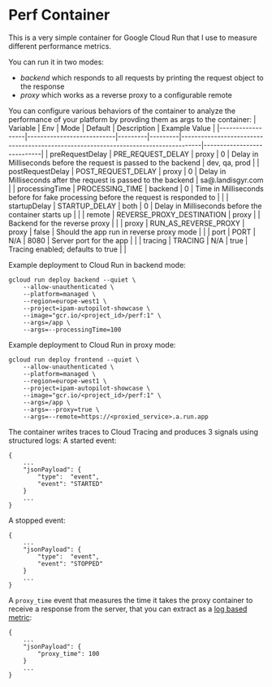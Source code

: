 # Perf Container

This is a very simple container for Google Cloud Run that I use to measure different performance metrics.

You can run it in two modes:
* *backend* which responds to all requests by printing the request object to the response
* *proxy* which works as a reverse proxy to a configurable remote

You can configure various behaviors of the container to analyze the performance of your platform by provding them as args to the container:
| Variable         | Env                       | Mode    | Default | Description                                                                        | Example Value              |
|------------------|---------------------------|---------|---------|------------------------------------------------------------------------------------|----------------------------|
| preRequestDelay  | PRE_REQUEST_DELAY         | proxy   | 0       | Delay in Milliseconds before the request is passed to the backend                  | dev, qa, prod              |
| postRequestDelay | POST_REQUEST_DELAY        | proxy   | 0       | Delay in Milliseconds after the request is passed to the backend                   | sa@<project>.landisgyr.com |
| processingTime   | PROCESSING_TIME           | backend | 0       | Time in Milliseconds before for fake processing before the request is responded to |                            |
| startupDelay     | STARTUP_DELAY             | both    | 0       | Delay in Milliseconds before the container starts up                               |                            |
| remote           | REVERSE_PROXY_DESTINATION | proxy   |         | Backend for the reverse proxy                                                      |                            |
| proxy            | RUN_AS_REVERSE_PROXY      | proxy   | false   | Should the app run in reverse proxy mode                                           |                            |
| port             | PORT                      | N/A     | 8080    | Server port for the app                                                            |                            |
| tracing          | TRACING                   | N/A     | true    | Tracing enabled; defaults to true                                                  |                            |


Example deployment to Cloud Run in backend mode:
```
gcloud run deploy backend --quiet \
    --allow-unauthenticated \
    --platform=managed \
    --region=europe-west1 \
    --project=ipam-autopilot-showcase \
    --image="gcr.io/<project_id>/perf:1" \
    --args=/app \
    --args=--processingTime=100
```

Example deployment to Cloud Run in proxy mode:
```
gcloud run deploy frontend --quiet \
    --allow-unauthenticated \
    --platform=managed \
    --region=europe-west1 \
    --project=ipam-autopilot-showcase \
    --image="gcr.io/<project_id>/perf:1" \
    --args=/app \
    --args=--proxy=true \
    --args=--remote=https://<proxied_service>.a.run.app
```

The container writes traces to Cloud Tracing and produces 3 signals using structured logs:
A started event:
```
{
    ...
    "jsonPayload": {
        "type":  "event",
        "event": "STARTED"
    }
    ...
}
```

A stopped event:
```
{
    ...
    "jsonPayload": {
        "type":  "event",
        "event": "STOPPED"
    }
    ...
}
```
A `proxy_time` event that measures the time it takes the proxy container to receive a response from the server, that you can extract as a [log based metric](https://cloud.google.com/logging/docs/logs-based-metrics):
```
{
    ...
    "jsonPayload": {
        "proxy_time": 100
    }
    ...
}
```

